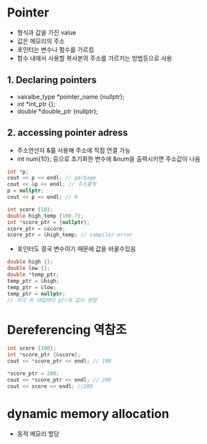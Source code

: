 # Pointer
- 형식과 값을 가진 value
- 값은 메모리의 주소
- 포인터는 변수나 함수를 가르킴
- 함수 내에서 사용할 복사본의 주소를 가르키는 방법등으로 사용

## 1. Declaring pointers
- vairalbe_type *pointer_name {nullptr};
- int *int_ptr {};
- double *double_ptr {nullptr};

## 2. accessing pointer adress
- 주소연산자 &를 사용해 주소에 직접 연결 가능
- int num{10}; 등으로 초기화한 변수에 &num을 출력시키면 주소값이 나옴
```cpp
int *p;
cout << p << endl; // garbage
cout << &p << endl; // 주소출력
p = nullptr;
cout << p << endl; // 0
```
```cpp
int score {10};
double high_temp {100.7};
int *score_ptr = {nullptr};
score_ptr = &score;
score_ptr = &high_temp; // compiler error
```
- 포인터도 결국 변수이기 때문에 값을 바꿀수있음
```cpp
double high {};
double low {};
double *temp_ptr;
temp_ptr = &high;
temp_ptr = &low;
temp_ptr = nullptr;
// 각각 의 대입마다 ptr의 값이 변함
```

# Dereferencing 역참조
```cpp
int score {100};
int *score_ptr {&score};
cout << *score_ptr << endl; // 100

*score_ptr = 200;
cout << *score_ptr << endl; // 200
cout << score << endl; //200
```

# dynamic memory allocation
- 동적 메모리 할당